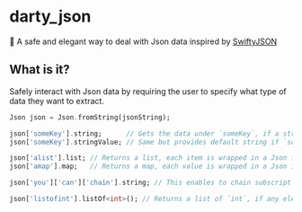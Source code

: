 # darty_json

<!-- [![pub](https://img.shields.io/pub/v/darty_json?label=version&style=flat-square)](https://pub.dev/packages/darty_json)
[![pub points](https://badges.bar/darty_json/pub%20points)](https://pub.dev/packages/darty_json/score)
[![popularity](https://badges.bar/darty_json/popularity)](https://pub.dev/packages/darty_json/score)
[![likes](https://badges.bar/darty_json/likes)](https://pub.dev/packages/darty_json/score) -->

🚚 A safe and elegant way to deal with Json data inspired by [SwiftyJSON](https://github.com/SwiftyJSON/SwiftyJSON)

## What is it?

Safely interact with Json data by requiring the user to specify what type of data they want to extract.

```dart
Json json = Json.fromString(jsonString);

json['someKey'].string;      // Gets the data under `someKey`, if a string returns it otherwise return null
json['someKey'].stringValue; // Same but provides default string if `someKey` does not exists or is not a string

json['alist'].list; // Returns a list, each item is wrapped in a Json instance
json['amap'].map;   // Returns a map, each value is wrapped in a Json instance

json['you']['can']['chain'].string; // This enables to chain subscript access to a Json instance

json['listofint'].listOf<int>(); // Returns a list of `int`, if any element of the list is not an `int`, returns null
```